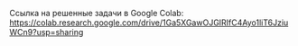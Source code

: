 Ссылка на решенные задачи в Google Colab:
https://colab.research.google.com/drive/1Ga5XGawOJGIRIfC4Ayo1liT6JziuWCn9?usp=sharing
